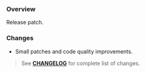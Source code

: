 ### Overview ###

Release patch.

### Changes ###

- Small patches and code quality improvements.

> See **[CHANGELOG](https://github.com/universum-studios/android_settings/blob/master/CHANGELOG.md)** for complete list of changes.